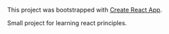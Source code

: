 This project was bootstrapped with [Create React App](https://github.com/facebook/create-react-app).

Small project for learning react principles.
